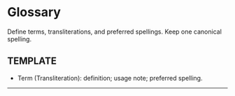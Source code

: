 # Glossary

Define terms, transliterations, and preferred spellings. Keep one canonical spelling.

## TEMPLATE
- Term (Transliteration): definition; usage note; preferred spelling.

---

<!-- Add terms below using the template. -->

